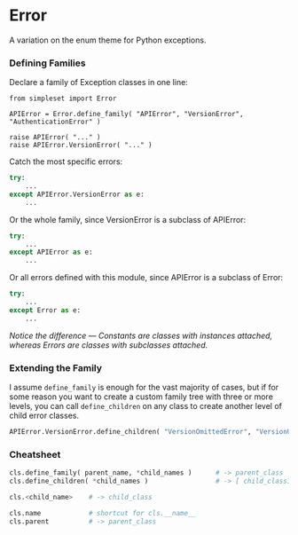 # Error

A variation on the enum theme for Python exceptions.

### Defining Families

Declare a family of Exception classes in one line:

```
from simpleset import Error

APIError = Error.define_family( "APIError", "VersionError", "AuthenticationError" )

raise APIError( "..." )
raise APIError.VersionError( "..." )
```

Catch the most specific errors:

```python
try:
    ...
except APIError.VersionError as e:
    ...
```

Or the whole family, since VersionError is a subclass of APIError:

```python
try:
    ...
except APIError as e:
    ...
```

Or all errors defined with this module, since APIError is a subclass of Error:

```python
try:
    ...
except Error as e:
    ...
```

_Notice the difference &mdash; Constants are classes with instances attached, whereas Errors are classes with subclasses attached._

### Extending the Family

I assume `define_family` is enough for the vast majority of cases, but if for some reason you want to create a custom family tree with three or more levels, you can call `define_children` on any class to create another level of child error classes.

```python
APIError.VersionError.define_children( "VersionOmittedError", "VersionUnspportedError" )
```

### Cheatsheet

```python
cls.define_family( parent_name, *child_names )      # -> parent_class
cls.define_children( *child_names )                 # -> [ child_class1, ... ]

cls.<child_name>    # -> child_class

cls.name            # shortcut for cls.__name__
cls.parent          # -> parent_class
```
